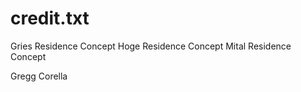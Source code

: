 
# credit.txt
Gries Residence Concept
Hoge Residence Concept
Mital Residence Concept

Gregg Corella

